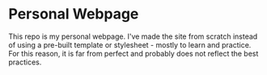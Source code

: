 # Personal Webpage
This repo is my personal webpage.
I've made the site from scratch instead of using a pre-built template or stylesheet - mostly to learn and practice. For this reason, it is far from perfect and probably does not reflect the best practices.
